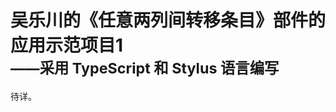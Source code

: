 # 吴乐川的《任意两列间转移条目》部件的应用示范项目1<br><small>——采用 TypeScript 和 Stylus 语言编写</small>

<link rel="stylesheet" href="../../../../node_modules/@wulechuan/css-stylus-markdown-themes/源代码/发布的源代码/文章排版与配色方案集/层叠样式表/wulechuan-styles-for-html-via-markdown--vscode.default.min.css">


待详。
